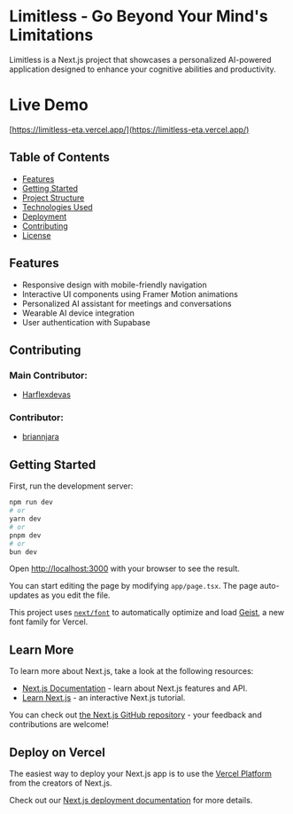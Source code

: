 # Limitless - Go Beyond Your Mind's Limitations

Limitless is a Next.js project that showcases a personalized AI-powered application designed to enhance your cognitive abilities and productivity.


# Live Demo

[https://limitless-eta.vercel.app/](https://limitless-eta.vercel.app/)

## Table of Contents
- [Features](#features)
- [Getting Started](#getting-started)
- [Project Structure](#project-structure)
- [Technologies Used](#technologies-used)
- [Deployment](#deployment)
- [Contributing](#contributing)
- [License](#license)

## Features

- Responsive design with mobile-friendly navigation
- Interactive UI components using Framer Motion animations
- Personalized AI assistant for meetings and conversations
- Wearable AI device integration
- User authentication with Supabase


## Contributing

### Main Contributor:
- [Harflexdevas](https://github.com/Harflexdev)

### Contributor:
- [briannjara](https://github.com/briannjara)

## Getting Started

First, run the development server:

```bash
npm run dev
# or
yarn dev
# or
pnpm dev
# or
bun dev
```

Open [http://localhost:3000](http://localhost:3000) with your browser to see the result.

You can start editing the page by modifying `app/page.tsx`. The page auto-updates as you edit the file.

This project uses [`next/font`](https://nextjs.org/docs/app/building-your-application/optimizing/fonts) to automatically optimize and load [Geist](https://vercel.com/font), a new font family for Vercel.

## Learn More

To learn more about Next.js, take a look at the following resources:

- [Next.js Documentation](https://nextjs.org/docs) - learn about Next.js features and API.
- [Learn Next.js](https://nextjs.org/learn) - an interactive Next.js tutorial.

You can check out [the Next.js GitHub repository](https://github.com/vercel/next.js) - your feedback and contributions are welcome!

## Deploy on Vercel

The easiest way to deploy your Next.js app is to use the [Vercel Platform](https://vercel.com/new?utm_medium=default-template&filter=next.js&utm_source=create-next-app&utm_campaign=create-next-app-readme) from the creators of Next.js.

Check out our [Next.js deployment documentation](https://nextjs.org/docs/app/building-your-application/deploying) for more details.
